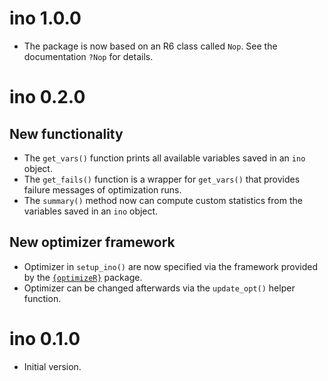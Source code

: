 # ino 1.0.0

* The package is now based on an R6 class called `Nop`. See the documentation `?Nop` for details.  

# ino 0.2.0

## New functionality

* The `get_vars()` function prints all available variables saved in an `ino` object.
* The `get_fails()` function is a wrapper for `get_vars()` that provides failure messages of optimization runs.
* The `summary()` method now can compute custom statistics from the variables saved in an `ino` object.

## New optimizer framework

* Optimizer in `setup_ino()` are now specified via the framework provided by the [`{optimizeR}`](https://CRAN.R-project.org/package=optimizeR) package.
* Optimizer can be changed afterwards via the `update_opt()` helper function.

# ino 0.1.0

* Initial version.
